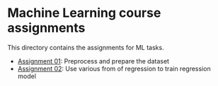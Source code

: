 # Machine Learning course assignments
This directory contains the assignments for ML tasks.
 - [Assignment 01](https://github.com/faizan1234567/Assignments/tree/main/ML/assignment1): Preprocess and prepare the dataset
 - [Assignment 02](https://github.com/faizan1234567/Assignments/tree/main/ML/assignment2): Use various from of regression to train regression model
